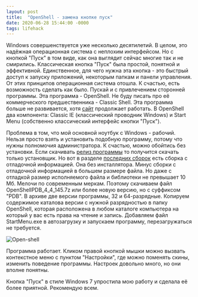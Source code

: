 ```yaml
---
layout: post
title:  "OpenShell - замена кнопке пуск"
date: 2020-06-28 15:44:00 -0000
tags: lifehack
---
```


Windows совершенствуется уже несколько десятилетий. В целом, это надёжная операционная система с неплохим интерфейсом. Но с кнопкой "Пуск" в том виде, как она выглядит сейчас многие так и не смирились. Классическая кнопка "Пуск" была простой, понятной и эффективной. Единственное, для чего нужна эта кнопка - это быстрый доступ к запуску приложений, некоторым папкам и панели управления. От этих принципов операционная система отошла. К счастью, есть возможность сделать как было. Пускай и с привлечением сторонней программы. Эта программа - OpenShell. Не буду писать про её коммерческого предшественника - Classic Shell. Эта программа больше не развивается, хотя [сайт](http://www.classicshell.net/) продолжает работать. В OpenShell два компонента: Classic IE (классический проводник Windows) и Start Menu (собственно классический интерфейс кнопки "Пуск"). 

Проблема в том, что мой основной ноутбук с Windows - рабочий. Нельзя просто взять и установить подобную программу, потому что нужны полномочия администратора. К счастью, можно обойтись без установки. Если скачивать [релиз программы](https://github.com/Open-Shell/Open-Shell-Menu/releases) то получится скачать только установщик. Но вот в разделе [последних сборок](https://ci.appveyor.com/project/passionate-coder/open-shell-menu/branch/master/artifacts) есть сборка с отладочной информацией. Она без инсталлятора. Минус сборки с отладочной информацией в большем размере файла. Но даже с отладкой размер исполняемого файла и библиотеки не превышает 10 Мб. Мелочи по современным меркам. Поэтому скачиваем файл OpenShellPDB_4_4_145.7z или более новую версию, но с суффиксом "PDB". В архиве две версии программы, 32 и 64-разрядные. Копируем содержимое каталова версии с нужной разрядностью в папку OpenShell, которая расположена в любом каталоге компьютера на который у вас есть права на чтение и запись. Добавляем файл StartMenu.exe в автозагрузку и запускаем программу, перезагружаться не требуется.

![Open-shell](http://2nature.me/files/open-shell.png)

Программа работает. Кликом правой кнопкой мышки можно вызвать контекстное меню с пунктом "Настройки", где можно поменять скины, изменить поведение программы. Настроек довольно много, но они вполне понятны.

Кнопка "Пуск" в стиле Windows 7 упростила мою работу и сделала её более приятной. Рекомендую всем.
